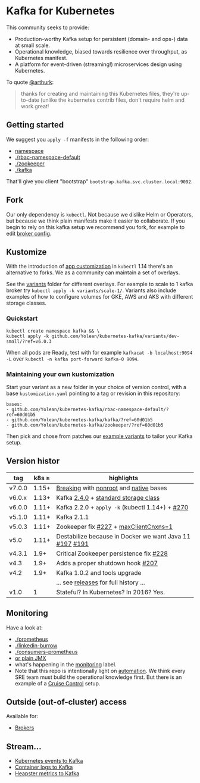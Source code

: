 # Kafka for Kubernetes

This community seeks to provide:
 * Production-worthy Kafka setup for persistent (domain- and ops-) data at small scale.
 * Operational knowledge, biased towards resilience over throughput, as Kubernetes manifest.
 * A platform for event-driven (streaming!) microservices design using Kubernetes.

To quote [@arthurk](https://github.com/Yolean/kubernetes-kafka/issues/82#issuecomment-337532548):

> thanks for creating and maintaining this Kubernetes files, they're up-to-date (unlike the kubernetes contrib files, don't require helm and work great!

## Getting started

We suggest you `apply -f` manifests in the following order:
 * [namespace](./00-namespace.yml)
 * [./rbac-namespace-default](./rbac-namespace-default/)
 * [./zookeeper](./zookeeper/)
 * [./kafka](./kafka/)

That'll give you client "bootstrap" `bootstrap.kafka.svc.cluster.local:9092`.

## Fork

Our only dependency is `kubectl`. Not because we dislike Helm or Operators, but because we think plain manifests make it easier to collaborate.
If you begin to rely on this kafka setup we recommend you fork, for example to edit [broker config](https://github.com/Yolean/kubernetes-kafka/blob/master/kafka/10broker-config.yml#L47).

## Kustomize

With the introduction of [app customization](https://kubectl.docs.kubernetes.io/pages/app_customization/introduction.html) in `kubectl` 1.14 there's an alternative to forks. We as a community can maintain a set of overlays.

See the [variants](./variants) folder for different overlays. For example to scale to 1 kafka broker try `kubectl apply -k variants/scale-1/`.
Variants also include examples of how to configure volumes for GKE, AWS and AKS with different storage classes.

### Quickstart

```
kubectl create namespace kafka && \
kubectl apply -k github.com/Yolean/kubernetes-kafka/variants/dev-small/?ref=v6.0.3
```

When all pods are Ready, test with for example `kafkacat -b localhost:9094 -L` over `kubectl -n kafka port-forward kafka-0 9094`.

### Maintaining your own kustomization

Start your variant as a new folder in your choice of version control, with a base `kustomization.yaml` pointing to a tag or revision in this repository:

```
bases:
- github.com/Yolean/kubernetes-kafka/rbac-namespace-default/?ref=60d01b5
- github.com/Yolean/kubernetes-kafka/kafka/?ref=60d01b5
- github.com/Yolean/kubernetes-kafka/zookeeper/?ref=60d01b5
```

Then pick and chose from patches our [example variants](https://github.com/Yolean/kubernetes-kafka/tree/master/variants) to tailor your Kafka setup.

## Version histor

| tag    | k8s ≥ | highlights  |
| ------ | ----- | ----------- |
| v7.0.0 | 1.15+ | [Breaking](https://github.com/Yolean/kubernetes-kafka/pull/311#issuecomment-657181714) with [nonroot](./nonroot/) and [native](./native/) bases |
| v6.0.x | 1.13+ | Kafka [2.4.0](https://github.com/Yolean/kubernetes-kafka/pull/297) + [standard storage class](https://github.com/Yolean/kubernetes-kafka/pull/294) |
| v6.0.0 | 1.11+ | Kafka 2.2.0 + `apply -k` (kubectl 1.14+) + [#270](https://github.com/Yolean/kubernetes-kafka/pull/270) |
| v5.1.0 | 1.11+ | Kafka 2.1.1 |
| v5.0.3 | 1.11+ | Zookeeper fix [#227](https://github.com/Yolean/kubernetes-kafka/pull/227) + [maxClientCnxns=1](https://github.com/Yolean/kubernetes-kafka/pull/230#issuecomment-445953857) |
| v5.0  | 1.11+  | Destabilize because in Docker we want Java 11 [#197](https://github.com/Yolean/kubernetes-kafka/pull/197) [#191](https://github.com/Yolean/kubernetes-kafka/pull/191) |
| v4.3.1 | 1.9+  | Critical Zookeeper persistence fix [#228](https://github.com/Yolean/kubernetes-kafka/pull/228) |
| v4.3  | 1.9+   | Adds a proper shutdown hook [#207](https://github.com/Yolean/kubernetes-kafka/pull/207) |
| v4.2  | 1.9+   | Kafka 1.0.2 and tools upgrade |
|       |        | ... see [releases](https://github.com/Yolean/kubernetes-kafka/releases) for full history ... |
| v1.0  | 1      | Stateful? In Kubernetes? In 2016? Yes. |

## Monitoring

Have a look at:
 * [./prometheus](./prometheus/)
 * [./linkedin-burrow](./linkedin-burrow/)
 * [./consumers-prometheus](./consumers-prometheus/)
 * [or plain JMX](https://github.com/Yolean/kubernetes-kafka/pull/96)
 * what's happening in the [monitoring](https://github.com/Yolean/kubernetes-kafka/labels/monitoring) label.
 * Note that this repo is intentionally light on [automation](https://github.com/Yolean/kubernetes-kafka/labels/automation). We think every SRE team must build the operational knowledge first. But there is an example of a [Cruise Control](./cruise-control/) setup.

## Outside (out-of-cluster) access

Available for:

 * [Brokers](./outside-services/)

## Stream...

 * [Kubernetes events to Kafka](./events-kube/)
 * [Container logs to Kafka](https://github.com/Yolean/kubernetes-kafka/pull/131)
 * [Heapster metrics to Kafka](https://github.com/Yolean/kubernetes-kafka/pull/120)
